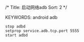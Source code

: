 /*
  Title: 启动网络adb
  Sort: 2
  */

KEYWORDS: android adb

```
stop adbd 
setprop service.adb.tcp.port 5555 
start adbd 
```